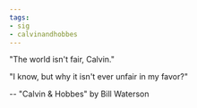 ```yaml
---
tags:
- sig
- calvinandhobbes
---
```




"The world isn't fair, Calvin."

"I know, but why it isn't ever unfair in my favor?"

-- "Calvin & Hobbes" by Bill Waterson